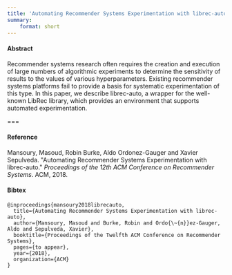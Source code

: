 ```yaml
---
title: 'Automating Recommender Systems Experimentation with librec-auto'
summary:
    format: short
---
```


 #### Abstract

Recommender systems research often requires the creation and execution of large numbers of algorithmic experiments to determine the sensitivity of results to the values of various hyperparameters. Existing recommender systems platforms fail to provide a basis for systematic experimentation of this type. In this paper, we describe librec-auto, a wrapper for the well-known LibRec library, which provides an environment that supports automated experimentation.

===

#### Reference
Mansoury, Masoud, Robin Burke, Aldo Ordonez-Gauger and Xavier Sepulveda. "Automating Recommender Systems Experimentation with librec-auto." *Proceedings of the 12th ACM Conference on Recommender Systems*. ACM, 2018.

#### Bibtex
```
@inproceedings{mansoury2018librecauto,
  title={Automating Recommender Systems Experimentation with librec-auto},
  author={Mansoury, Masoud and Burke, Robin and Ordo{\~{n}}ez-Gauger, Aldo and Sepulveda, Xavier},
  booktitle={Proceedings of the Twelfth ACM Conference on Recommender Systems},
  pages={to appear},
  year={2018},
  organization={ACM}
}
```


